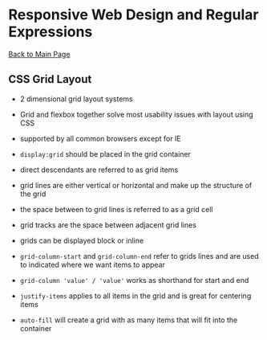 # Responsive Web Design and Regular Expressions

[Back to Main Page](README.md)

## CSS Grid Layout

- 2 dimensional grid layout systems

- Grid and flexbox together solve most usability issues with layout using CSS

- supported by all common browsers except for IE

- `display:grid` should be placed in the grid container 

- direct descendants are referred to as grid items

- grid lines are either vertical or horizontal and make up the structure of the grid

- the space between to grid lines is referred to as a grid cell

- grid tracks are the space between adjacent grid lines

- grids can be displayed block or inline

- `grid-column-start` and `grid-column-end` refer to grids lines and are used to indicated where we want items to appear

- `grid-column 'value' / 'value'` works as shorthand for start and end

- `justify-items` applies to all items in the grid and is great for centering items

- `auto-fill` will create a grid with as many items that will fit into the container